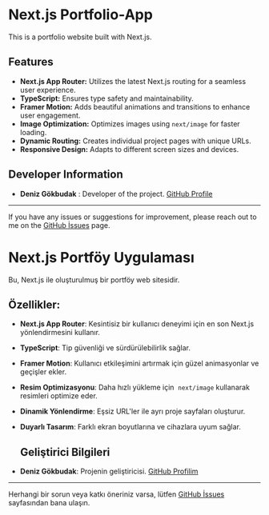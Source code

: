 # Next.js Portfolio-App

This is a portfolio website built with Next.js.

## Features

- **Next.js App Router:** Utilizes the latest Next.js routing for a seamless user experience.
- **TypeScript:** Ensures type safety and maintainability.
- **Framer Motion:** Adds beautiful animations and transitions to enhance user engagement.
- **Image Optimization:** Optimizes images using `next/image` for faster loading.
- **Dynamic Routing:** Creates individual project pages with unique URLs.
- **Responsive Design:** Adapts to different screen sizes and devices.

## Developer Information
- **Deniz Gökbudak** : Developer of the project. [GitHub Profile](https://github.com/hobaaaa)

---

If you have any issues or suggestions for improvement, please reach out to me on the [GitHub İssues](https://github.com/hobaaaa/blog-app-nextjs/issues) page.


# Next.js Portföy Uygulaması

Bu, Next.js ile oluşturulmuş bir portföy web sitesidir.

## Özellikler:

- **Next.js App Router**: Kesintisiz bir kullanıcı deneyimi için en son Next.js yönlendirmesini kullanır.
- **TypeScript**: Tip güvenliği ve sürdürülebilirlik sağlar.
- **Framer Motion**: Kullanıcı etkileşimini artırmak için güzel animasyonlar ve geçişler ekler.
- **Resim Optimizasyonu**: Daha hızlı yükleme için  `next/image` kullanarak resimleri optimize eder.
- **Dinamik Yönlendirme**: Eşsiz URL'ler ile ayrı proje sayfaları oluşturur.
- **Duyarlı Tasarım**: Farklı ekran boyutlarına ve cihazlara uyum sağlar.

  ## Geliştirici Bilgileri

- **Deniz Gökbudak**: Projenin geliştiricisi. [GitHub Profilim](https://github.com/hobaaaa)

---

Herhangi bir sorun veya katkı öneriniz varsa, lütfen [GitHub İssues](https://github.com/hobaaaa/blog-app-nextjs/issues) sayfasından bana ulaşın.
